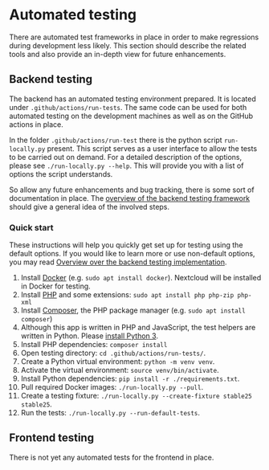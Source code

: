# Automated testing

There are automated test frameworks in place in order to make regressions during development less likely.
This section should describe the related tools and also provide an in-depth view for future enhancements.

## Backend testing

The backend has an automated testing environment prepared.
It is located under `.github/actions/run-tests`.
The same code can be used for both automated testing on the development machines as well as on the GitHub actions in place.

In the folder `.github/actions/run-test` there is the python script `run-locally.py` present.
This script serves as a user interface to allow the tests to be carried out on demand.
For a detailed description of the options, please see `./run-locally.py --help`.
This will provide you with a list of options the script understands.

So allow any future enhancements and bug tracking, there is some sort of documentation in place.
The [overview of the backend testing framework](backend/) should give a general idea of the involved steps.

### Quick start

These instructions will help you quickly get set up for testing using the default options.
If you would like to learn more or use non-default options, you may read [Overview over the backend testing implementation](./backend/index.md).

1. Install [Docker](https://www.docker.com/) (e.g. `sudo apt install docker`). Nextcloud will be installed in Docker for testing.
1. Install [PHP](https://www.php.net/) and some extensions: `sudo apt install php php-zip php-xml`
1. Install [Composer](https://getcomposer.org/), the PHP package manager (e.g. `sudo apt install composer`)
1. Although this app is written in PHP and JavaScript, the test helpers are written in Python. Please [install Python 3](https://www.python.org/downloads/).
1. Install PHP dependencies: `composer install`
1. Open testing directory: `cd .github/actions/run-tests/`.
1. Create a Python virtual environment: `python -m venv venv`.
1. Activate the virtual environment: `source venv/bin/activate`.
1. Install Python dependencies: `pip install -r ./requirements.txt`.
1. Pull required Docker images: `./run-locally.py --pull`.
1. Create a testing fixture: `./run-locally.py --create-fixture stable25 stable25`.
1. Run the tests: `./run-locally.py --run-default-tests`.

## Frontend testing

There is not yet any automated tests for the frontend in place.
